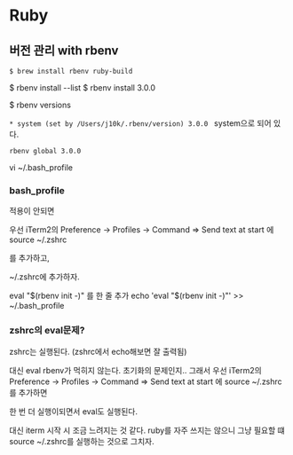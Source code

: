 # Ruby

## 버전 관리 with rbenv

`$ brew install rbenv ruby-build`


$ rbenv install --list
$ rbenv install 3.0.0

$ rbenv versions

`* system (set by /Users/j10k/.rbenv/version)
3.0.0
`
system으로 되어 있다.

`rbenv global 3.0.0`


vi ~/.bash_profile

### bash_profile

적용이 안되면

우선 iTerm2의 Preference -> Profiles -> Command => Send text at start
에
source ~/.zshrc

를 추가하고,

~/.zshrc에 추가하자.


eval "$(rbenv init -)" 
를 한 줄 추가
echo 'eval "$(rbenv init -)"' >> ~/.bash_profile

### zshrc의 eval문제?

zshrc는 실행된다. (zshrc에서 echo해보면 잘 출력됨)

대신 eval rbenv가 먹히지 않는다. 초기화의 문제인지.. 그래서
우선 iTerm2의 Preference -> Profiles -> Command => Send text at start
에
source ~/.zshrc
를 추가하면

한 번 더 실행이되면서 eval도 실행된다. 

대신 iterm 시작 시 조금 느려지는 것 같다.
ruby를 자주 쓰지는 않으니 그냥 필요할 떄 source ~/.zshrc를 실행하는 것으로 그치자.
